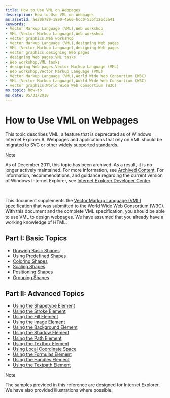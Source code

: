 ```yaml
---
title: How to Use VML on Webpages
description: How to Use VML on Webpages
ms.assetid: ae20b789-1890-4560-bcc0-536f126c5a41
keywords:
- Vector Markup Language (VML),Web workshop
- VML (Vector Markup Language),Web workshop
- vector graphics,Web workshop
- Vector Markup Language (VML),designing Web pages
- VML (Vector Markup Language),designing Web pages
- vector graphics,designing Web pages
- designing Web pages,VML tasks
- Web workshop,VML tasks
- designing Web pages,Vector Markup Language (VML)
- Web workshop,Vector Markup Language (VML)
- Vector Markup Language (VML),World Wide Web Consortium (W3C)
- VML (Vector Markup Language),World Wide Web Consortium (W3C)
- vector graphics,World Wide Web Consortium (W3C)
ms.topic: how-to
ms.date: 05/31/2018
---
```


# How to Use VML on Webpages

This topic describes VML, a feature that is deprecated as of Windows Internet Explorer 9. Webpages and applications that rely on VML should be migrated to SVG or other widely supported standards.

> [!Note]  
> As of December 2011, this topic has been archived. As a result, it is no longer actively maintained. For more information, see [Archived Content](/previous-versions/windows/internet-explorer/ie-developer/). For information, recommendations, and guidance regarding the current version of Windows Internet Explorer, see [Internet Explorer Developer Center](https://msdn.microsoft.com/ie/).

 

This document supplements the [Vector Markup Language (VML) specification](https://www.w3.org/TR/NOTE-datetime.html) that was submitted to the World Wide Web Consortium (W3C). With this document and the complete VML specification, you should be able to use VML to design webpages. We have assumed that you already have a working knowledge of HTML.

## Part I: Basic Topics

-   [Drawing Basic Shapes](web-workshop---how-to-use-vml-on-web-pages----drawing-basic-shapes.md)
-   [Using Predefined Shapes](web-workshop---how-to-use-vml-on-web-pages----using-predefined-shapes.md)
-   [Coloring Shapes](web-workshop---how-to-use-vml-on-web-pages----coloring-shapes.md)
-   [Scaling Shapes](web-workshop---how-to-use-vml-on-web-pages----scaling-shapes.md)
-   [Positioning Shapes](web-workshop---how-to-use-vml-on-web-pages----positioning-shapes.md)
-   [Grouping Shapes](web-workshop---how-to-use-vml-on-web-pages----grouping-shapes.md)

## Part II: Advanced Topics

-   [Using the Shapetype Element](web-workshop---how-to-use-vml-on-web-pages-----shapetype--element.md)
-   [Using the Stroke Element](web-workshop---how-to-use-vml-on-web-pages-----stroke--element.md)
-   [Using the Fill Element](web-workshop---how-to-use-vml-on-web-pages-----fill--element.md)
-   [Using the Image Element](web-workshop---how-to-use-vml-on-web-pages-----image--element.md)
-   [Using the Background Element](web-workshop---how-to-use-vml-on-web-pages-----background--element.md)
-   [Using the Shadow Element](web-workshop---how-to-use-vml-on-web-pages-----shadow--element.md)
-   [Using the Path Element](web-workshop---how-to-use-vml-on-web-pages-----path--element.md)
-   [Using the Textbox Element](web-workshop---how-to-use-vml-on-web-pages-----textbox--element.md)
-   [Using Local Coordinate Space](web-workshop---how-to-use-vml-on-web-pages----local-coordinate-space.md)
-   [Using the Formulas Element](web-workshop---how-to-use-vml-on-web-pages-----formulas--element.md)
-   [Using the Handles Element](web-workshop---how-to-use-vml-on-web-pages-----handles--element.md)
-   [Using the Textpath Element](web-workshop---how-to-use-vml-on-web-pages-----textpath--element.md)

> [!Note]  
> The samples provided in this reference are designed for Internet Explorer. We have also provided illustrations where possible.

 

 

 
